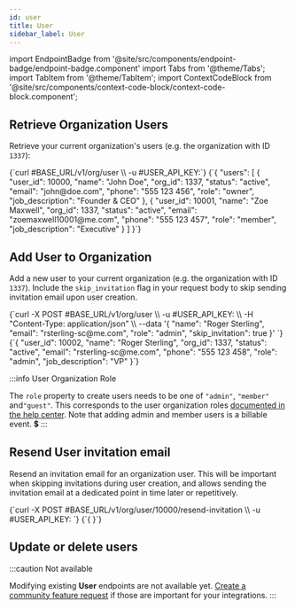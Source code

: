 ```yaml
---
id: user
title: User
sidebar_label: User
---
```


import EndpointBadge from '@site/src/components/endpoint-badge/endpoint-badge.component'
import Tabs from '@theme/Tabs';
import TabItem from '@theme/TabItem';
import ContextCodeBlock from '@site/src/components/context-code-block/context-code-block.component';

## Retrieve Organization Users

<EndpointBadge method="GET" url="https://api.tapeapp.com/v1/org/user" />

Retrieve your current organization's users (e.g. the organization with ID `1337`):

<ContextCodeBlock language="shell" title='➡️      Request'>
{`curl #BASE_URL/v1/org/user \\
  -u #USER_API_KEY:`}
</ContextCodeBlock>

<ContextCodeBlock language="json" title='⬅️      Response'>
{`{
  "users": [
    {
      "user_id": 10000,
      "name": "John Doe",
      "org_id": 1337,
      "status": "active",
      "email": "john@doe.com",
      "phone": "555 123 456",
      "role": "owner",
      "job_description": "Founder & CEO"
    },
    {
      "user_id": 10001,
      "name": "Zoe Maxwell",
      "org_id": 1337,
      "status": "active",
      "email": "zoemaxwell10001@me.com",
      "phone": "555 123 457",
      "role": "member",
      "job_description": "Executive"
    }
  ]
}`}
</ContextCodeBlock>

## Add User to Organization

<EndpointBadge method="POST" url="https://api.tapeapp.com/v1/org/user" />

Add a new user to your current organization (e.g. the organization with ID `1337`). Include the `skip_invitation` flag in your request body to skip sending invitation email upon user creation. 

<ContextCodeBlock language="shell" title='➡️      Request'>
{`curl -X POST #BASE_URL/v1/org/user \\
  -u #USER_API_KEY: \\
  -H "Content-Type: application/json" \\
  --data '{
    "name": "Roger Sterling",
    "email": "rsterling-sc@me.com",
    "role": "admin",
    "skip_invitation": true
  }' 
  `}
</ContextCodeBlock>

<ContextCodeBlock language="json" title='⬅️      Response'>
{`{
    "user_id": 10002,
    "name": "Roger Sterling",
    "org_id": 1337,
    "status": "active",
    "email": "rsterling-sc@me.com",
    "phone": "555 123 458",
    "role": "admin",
    "job_description": "VP"
}`}
</ContextCodeBlock>

:::info User Organization Role

The `role` property to create users needs to be one of `"admin"`, `"member"` and`"guest"`. This corresponds to the user organization roles [documented in the help center](https://help.tapeapp.com/en/articles/8000930-intro-to-workspaces). Note that adding admin and member users is a billable event. 💲
:::


## Resend User invitation email

<EndpointBadge method="POST" url="https://api.tapeapp.com/v1/org/user/{userId}/resend-invitation" />

Resend an invitation email for an organization user. This will be important when skipping invitations during user creation, and allows sending the invitation email at a dedicated point in time later or repetitively.

<ContextCodeBlock language="shell" title='➡️      Request'>
{`curl -X POST #BASE_URL/v1/org/user/10000/resend-invitation \\
  -u #USER_API_KEY:
  `}
</ContextCodeBlock>

<ContextCodeBlock language="json" title='⬅️      Response'>
{`{
}`}
</ContextCodeBlock>

## Update or delete users

:::caution Not available

Modifying existing **User** endpoints are not available yet. [Create a community feature request](https://community.tapeapp.com/c/requests/8) if those are important for your integrations.
:::

